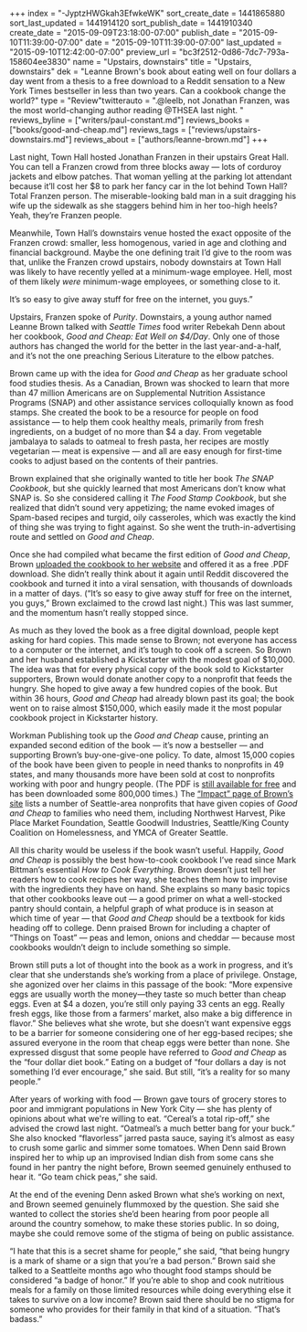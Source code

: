 +++
index = "-JyptzHWGkah3EfwkeWK"
sort_create_date = 1441865880
sort_last_updated = 1441914120
sort_publish_date = 1441910340
create_date = "2015-09-09T23:18:00-07:00"
publish_date = "2015-09-10T11:39:00-07:00"
date = "2015-09-10T11:39:00-07:00"
last_updated = "2015-09-10T12:42:00-07:00"
preview_url = "bc3f2512-0d86-7dc7-793a-158604ee3830"
name = "Upstairs, downstairs"
title = "Upstairs, downstairs"
dek = "Leanne Brown's book about eating well on four dollars a day went from a thesis to a free download to a Reddit sensation to a New York Times bestseller in less than two years. Can a cookbook change the world?"
type = "Review"twitterauto = ".@leelb, not Jonathan Franzen, was the most world-changing author reading @THSEA last night. "
reviews_byline = ["writers/paul-constant.md"]
reviews_books = ["books/good-and-cheap.md"]
reviews_tags = ["reviews/upstairs-downstairs.md"]
reviews_about = ["authors/leanne-brown.md"]
+++

Last night, Town Hall hosted Jonathan Franzen in their upstairs Great Hall. You can tell a Franzen crowd from three blocks away — lots of corduroy jackets and elbow patches. That woman yelling at the parking lot attendant because it’ll cost her $8 to park her fancy car in the lot behind Town Hall? Total Franzen person. The miserable-looking bald man in a suit dragging his wife up the sidewalk as she staggers behind him in her too-high heels? Yeah, they’re Franzen people. 

Meanwhile, Town Hall’s downstairs venue hosted the exact opposite of the Franzen crowd: smaller, less homogenous, varied in age and clothing and financial background. Maybe the one defining trait I’d give to the room was that, unlike the Franzen crowd upstairs, nobody downstairs at Town Hall was likely to have recently yelled at a minimum-wage employee. Hell, most of them likely *were* minimum-wage employees, or something close to it.

<p class="pull-quote">It’s so easy to give away stuff for free on the internet, you guys.”</p>

Upstairs, Franzen spoke of *Purity*. Downstairs, a young author named Leanne Brown talked with *Seattle Times* food writer Rebekah Denn about her cookbook, *Good and Cheap: Eat Well on $4/Day*. Only one of those authors has changed the world for the better in the last year-and-a-half, and it’s not the one preaching Serious Literature to the elbow patches.

<div class="break"></div>

Brown came up with the idea for *Good and Cheap* as her graduate school food studies thesis. As a Canadian, Brown was shocked to learn that more than 47 million Americans are on Supplemental Nutrition Assistance Programs (SNAP) and other assistance services colloquially known as food stamps. She created the book to be a resource for people on food assistance — to help them cook healthy meals, primarily from fresh ingredients, on a budget of no more than $4 a day. From vegetable jambalaya to salads to oatmeal to fresh pasta, her recipes are mostly vegetarian — meat is expensive — and all are easy enough for first-time cooks to adjust based on the contents of their pantries.

Brown explained that she originally wanted to title her book *The SNAP Cookbook*, but she quickly learned that most Americans don’t know what SNAP is. So she considered calling it *The Food Stamp Cookbook*, but she realized that didn’t sound very appetizing; the name evoked images of Spam-based recipes and turgid, oily casseroles, which was exactly the kind of thing she was trying to fight against. So she went the truth-in-advertising route and settled on *Good and Cheap*.

Once she had compiled what became the first edition of *Good and Cheap*, Brown [uploaded the cookbook to her website](http://www.leannebrown.com/) and offered it as a free .PDF download. She didn’t really think about it again until Reddit discovered the cookbook and turned it into a viral sensation, with thousands of downloads in a matter of days. (“It’s so easy to give away stuff for free on the internet, you guys,” Brown exclaimed to the crowd last night.) This was last summer, and the momentum hasn’t really stopped since.

As much as they loved the book as a free digital download, people kept asking for hard copies. This made sense to Brown; not everyone has access to a computer or the internet, and it’s tough to cook off a screen. So Brown and her husband established a Kickstarter with the modest goal of $10,000. The idea was that for every physical copy of the book sold to Kickstarter supporters, Brown would donate another copy to a nonprofit that feeds the hungry. She hoped to give away a few hundred copies of the book. But within 36 hours, *Good and Cheap* had already blown past its goal; the book went on to raise almost $150,000, which easily made it the most popular cookbook project in Kickstarter history.

Workman Publishing took up the *Good and Cheap* cause, printing an expanded second edition of the book — it’s now a bestseller — and supporting Brown’s buy-one-give-one policy. To date, almost 15,000 copies of the book have been given to people in need thanks to nonprofits in 49 states, and many thousands more have been sold at cost to nonprofits working with poor and hungry people. (The PDF is [still available for free](http://www.leannebrown.com/) and has been downloaded some 800,000 times.) The [“Impact” page of Brown’s site](http://www.leannebrown.com/impact/) lists a number of Seattle-area nonprofits that have given copies of *Good and Cheap* to families who need them, including Northwest Harvest, Pike Place Market Foundation, Seattle Goodwill Industries,  Seattle/King County Coalition on Homelessness, and YMCA of Greater Seattle. 

<div class="break"></div>

All this charity would be useless if the book wasn’t useful. Happily, *Good and Cheap* is possibly the best how-to-cook cookbook I’ve read since Mark Bittman’s essential *How to Cook Everything*. Brown doesn’t just tell her readers how to cook recipes her way, she teaches them how to improvise with the ingredients they have on hand. She explains so many basic topics that other cookbooks leave out — a good primer on what a well-stocked pantry should contain, a helpful graph of what produce is in season at which time of year — that *Good and Cheap* should be a textbook for kids heading off to college. Denn praised Brown for including a chapter of “Things on Toast” — peas and lemon, onions and cheddar — because most cookbooks wouldn’t deign to include something so simple.

Brown still puts a lot of thought into the book as a work in progress, and it’s clear that she understands she’s working from a place of privilege. Onstage, she agonized over her claims in this passage of the book: “More expensive eggs are usually worth the money—they taste so much better than cheap eggs. Even at $4 a dozen, you’re still only paying 33 cents an egg. Really fresh eggs, like those from a farmers’ market, also make a big difference in flavor.” She believes what she wrote, but she doesn’t want expensive eggs to be a barrier for someone considering one of her egg-based recipes; she assured everyone in the room that cheap eggs were better than none. She expressed disgust that some people have referred to *Good and Cheap* as the “four dollar diet book.”  Eating on a budget of “four dollars a day is not something I’d ever encourage,” she said. But still, “it’s a reality for so many people.”

After years of working with food — Brown gave tours of grocery stores to poor and immigrant populations in New York City — she has plenty of opinions about what we're willing to eat. “Cereal’s a total rip-off,” she advised the crowd last night. “Oatmeal’s a much better bang for your buck.” She also knocked “flavorless” jarred pasta sauce, saying it’s almost as easy to crush some garlic and simmer some tomatoes. When Denn said Brown inspired her to whip up an improvised Indian dish from some cans she found in her pantry the night before, Brown seemed genuinely enthused to hear it. “Go team chick peas,” she said.

At the end of the evening Denn asked Brown what she’s working on next, and Brown seemed genuinely flummoxed by the question. She said she wanted to collect the stories she’d been hearing from poor people all around the country somehow, to make these stories public. In so doing, maybe she could remove some of the stigma of being on public assistance. 

“I hate that this is a secret shame for people,” she said, “that being hungry is a mark of shame or a sign that you’re a bad person.” Brown said she talked to a Seattleite months ago who thought food stamps should be considered “a badge of honor.” If you’re able to shop and cook nutritious meals for a family on those limited resources while doing everything else it takes to survive on a low income? Brown said there should be no stigma for someone who provides for their family in that kind of a situation. “That’s badass.” 